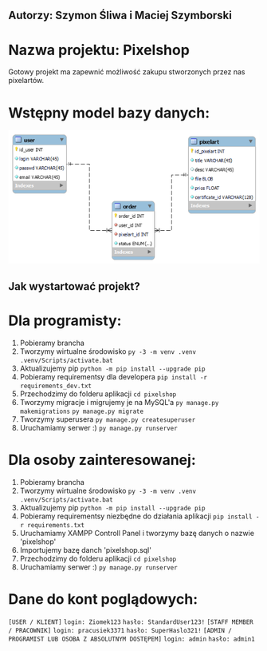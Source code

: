 ## Autorzy: Szymon Śliwa i Maciej Szymborski
# Nazwa projektu: Pixelshop
Gotowy projekt ma zapewnić możliwość zakupu stworzonych przez nas pixelartów.
# Wstępny model bazy danych:
![Model bazy danych](/pixelshop.png?raw=true "Model bazy danych")

## Jak wystartować projekt?
# Dla programisty:
1. Pobieramy brancha
2. Tworzymy wirtualne środowisko
```py -3 -m venv .venv```
```.venv/Scripts/activate.bat```
3. Aktualizujemy pip
```python -m pip install --upgrade pip```
4. Pobieramy requirementsy dla developera
```pip install -r requirements_dev.txt```
5. Przechodzimy do folderu aplikacji
```cd pixelshop```
6. Tworzymy migracje i migrujemy je na MySQL'a
```py manage.py makemigrations```
```py manage.py migrate```
7. Tworzymy superusera
```py manage.py createsuperuser```
8. Uruchamiamy serwer :)
```py manage.py runserver```

# Dla osoby zainteresowanej:
1. Pobieramy brancha
2. Tworzymy wirtualne środowisko
```py -3 -m venv .venv```
```.venv/Scripts/activate.bat```
3. Aktualizujemy pip
```python -m pip install --upgrade pip```
4. Pobieramy requirementsy niezbędne do działania aplikacji
```pip install -r requirements.txt```
5. Uruchamiamy XAMPP Controll Panel i tworzymy bazę danych o nazwie 'pixelshop'
6. Importujemy bazę danch 'pixelshop.sql'
7. Przechodzimy do folderu aplikacji
```cd pixelshop```
8. Uruchamiamy serwer :)
```py manage.py runserver```

# Dane do kont poglądowych:
```[USER / KLIENT]```
```login: Ziomek123```
```hasło: StandardUser123!```
```[STAFF MEMBER / PRACOWNIK]```
```login: pracusiek3371```
```hasło: SuperHaslo321!```
```[ADMIN / PROGRAMIST LUB OSOBA Z ABSOLUTNYM DOSTĘPEM]```
```login: admin```
```hasło: admin1```